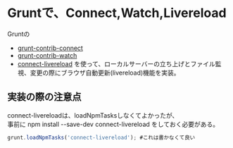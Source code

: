 # Gruntで、Connect,Watch,Livereload
Gruntの
- [grunt-contrib-connect](https://github.com/gruntjs/grunt-contrib-connect)
- [grunt-contrib-watch](https://github.com/gruntjs/grunt-contrib-watch)
- [connect-livereload](https://github.com/intesso/connect-livereload)
を使って、ローカルサーバーの立ち上げとファイル監視、変更の際にブラウザ自動更新(livereload)機能を実装。

## 実装の際の注意点
connect-livereloadは、loadNpmTasksしなくてよかったが、  
事前に npm install --save-dev connect-livereload をしておく必要がある。    
```javascript
grunt.loadNpmTasks('connect-livereload'); #これは書かなくて良い
```